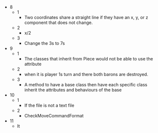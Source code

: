 - 8
	- 1
		- Two coordinates share a straight line if they have an x, y, or z component that does not change.
	- 2
		- x/2
	- 3
		- Change the 3s to 7s
- 9
	- 1
		- The classes that inherit from Piece would not be able to use the attribute
	- 2
		- when it is player 1s turn and there both barons are destroyed.
	- 3
		- A method to have a base class then have each specific class inherit the attributes and behaviours of the base 
- 10
	- 1
		- If the file is not a text file
	- 2
		- CheckMoveCommandFormat
- 11
	- It 